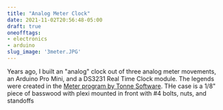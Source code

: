 ```yaml
---
title: "Analog Meter Clock"
date: 2021-11-02T20:56:48-05:00
draft: true
oneofftags:
- electronics
- arduino
slug_image: '3meter.JPG'
---
```

Years ago, I built an "analog" clock out of three analog meter movements, an Arduino Pro Mini, and a DS3231 Real Time Clock module. The legends were created in the [Meter program by Tonne Software](http://www.tonnesoftware.com/meter2.html). THe case is a 1/8" piece of basswood with plexi mounted in front with #4 bolts, nuts, and standoffs